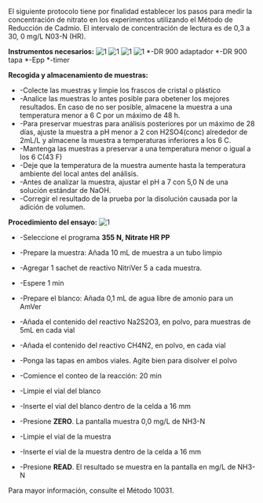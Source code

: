 El siguiente protocolo tiene por finalidad establecer los pasos para medir la concentración de nitrato en los experimentos utilizando el Método de Reducción de Cadmio. El intervalo de concentración de lectura es de 0,3 a 30, 0 mg/L  N03-N (HR).

 **Instrumentos necesarios:**
 ![1](images/DR900_adaptador.jpeg)
 ![1](images/DR900_Tapa.jpeg)
 ![1](images/Epp.jpeg)
 ![1](images/Timer.jpeg)
 *-DR 900 adaptador
 *-DR 900 tapa
 *-Epp
 *-timer
 
  **Recogida y almacenamiento de muestras:** 
 * -Colecte las muestras y limpie los frascos de cristal o plástico
 * -Analice las muestras lo antes posible para obetener los mejores resultados. En caso de no ser posible, almacene la muestra a una temperatura menor a 6 C por un máximo de 48 h.
  * -Para preservar muestras para análisis posteriores por un máximo de 28 días, ajuste la muestra a pH menor a 2 con H2SO4(conc) alrededor de 2mL/L y almacene la muestra a temperaturas inferiores a los 6 C.
 * -Mantenga las muestras a preservar a una temperatura menor o igual a los 6 C(43 F) 
 * -Deje que la temperatura de la muestra aumente hasta la temperatura ambiente del local antes del análisis.
 * -Antes de analizar la muestra, ajustar el pH a 7 con 5,0 N de una solución estándar de NaOH.
 * -Corregir el resultado de la prueba por la disolución causada por la adición de volumen.

 **Procedimiento del ensayo:** 
  ![1](images/nitrato1.jpg)
 * -Seleccione el programa **355 N, Nitrate HR PP** 
 * -Prepare la muestra: Añada 10 mL de muestra a un tubo limpio
 * -Agregar 1 sachet de reactivo NitriVer 5 a cada muestra.
 * -Espere 1 min

 * -Prepare el blanco: Añada 0,1 mL de agua libre de amonio para un AmVer
 
 * -Añada el contenido del reactivo Na2S2O3, en polvo, para muestras de 5mL en cada vial
 * -Añada el contenido del reactivo CH4N2, en polvo, en cada vial
 * -Ponga las tapas en ambos viales. Agite bien para disolver el polvo
 * -Comience el conteo de la reacción: 20 min 
 * -Limpie el vial del blanco
 * -Inserte el vial del blanco dentro de la celda a 16 mm 
 * -Presione **ZERO**. La pantalla muestra 0,0 mg/L de NH3-N
 * -Limpie el vial de la muestra
* -Inserte el vial de la muestra dentro de la celda a 16 mm 
* -Presione **READ**. El resultado se muestra en la pantalla en mg/L de NH3-N

Para mayor información, consulte el Método 10031.
